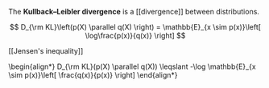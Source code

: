 The **Kullback–Leibler divergence** is a [[divergence]] between distributions.

$$
D_{\rm KL}\left(p(X) \parallel q(X)  \right) = \mathbb{E}_{x \sim p(x)}\left[ \log\frac{p(x)}{q(x)} \right]
$$

[[Jensen's inequality]]

\begin{align\*}
D_{\rm KL}(p(X) \parallel q(X))  \leqslant -\log \mathbb{E}\_{x \sim p(x)}\left[ \frac{q(x)}{p(x)} \right] 
\end{align\*}